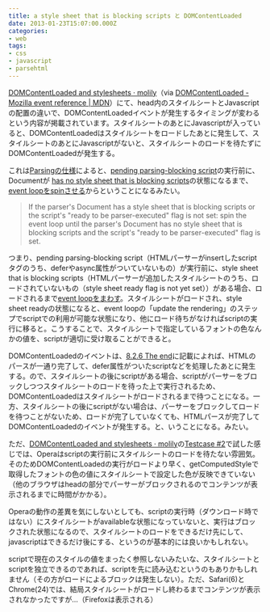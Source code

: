 ```yaml
---
title: a style sheet that is blocking scripts と DOMContentLoaded
date: 2013-01-23T15:07:00.000Z
categories:
- web
tags:
- css
- javascript
- parsehtml
---
```

[DOMContentLoaded and stylesheets · molily](http://molily.de/weblog/domcontentloaded)（via [DOMContentLoaded - Mozilla event reference | MDN](https://developer.mozilla.org/en-US/docs/Mozilla_event_reference/DOMContentLoaded_&#x25;28event&#x25;29)）にて、head内のスタイルシートとJavascriptの配置の違いで、DOMContentLoadedイベントが発生するタイミングが変わるという内容が掲載されています。スタイルシートのあとにJavascriptが入っていると、DOMContentLoadedはスタイルシートをロードしたあとに発生して、スタイルシートのあとにJavascriptがないと、スタイルシートのロードを待たずにDOMContentLoadedが発生する。

<!-- more -->

これは[Parsingの仕様](http://www.w3.org/TR/html5/syntax.html#parsing-main-incdata)によると、[pending parsing-blocking script](http://www.w3.org/TR/html5/scripting-1.html#pending-parsing-blocking-script)の実行前に、Documentが [has no style sheet that is blocking scripts](http://www.w3.org/TR/html5/document-metadata.html#has-no-style-sheet-that-is-blocking-scripts)の状態になるまで、[event loopをspinさせる](http://www.w3.org/TR/html5/webappapis.html#spin-the-event-loop)からということになるみたい。

> If the parser's Document has a style sheet that is blocking scripts or the script's "ready to be parser-executed" flag is not set: spin the event loop until the parser's Document has no style sheet that is blocking scripts and the script's "ready to be parser-executed" flag is set.

つまり、pending parsing-blocking script（HTMLパーサーがinsertしたscriptタグのうち、deferやasync属性がついていないもの）が実行前に、style sheet that is blocking scripts（HTMLパーサーが追加したスタイルシートのうち、ロードされていないもの（style sheet ready flag is not yet set））がある場合、ロードされるまで[event loopをまわす](http://www.w3.org/TR/html5/webappapis.html#processing-model-3)。スタイルシートがロードされ、style sheet readyの状態になると、event loopの「update the rendering」のステップでscriptでの利用が可能な状態になり、他にロード待ちがなければscriptの実行に移ると。こうすることで、スタイルシートで指定しているフォントの色なんかの値を、scriptが適切に受け取ることができると。

DOMContentLoadedのイベントは、[8.2.6 The end](http://www.w3.org/TR/html5/syntax.html#the-end)に記載によれば、HTMLのパースが一通り完了して、defer属性がついたscriptなどを処理したあとに発生する。ので、スタイルシートの後にscriptがある場合、scriptがパーサーをブロックしつつスタイルシートのロードを待った上で実行されるため、DOMContentLoadedはスタイルシートがロードされるまで待つことになる。一方、スタイルシートの後にscriptがない場合は、パーサーをブロックしてロードを待つことがないため、ロードが完了していなくても、HTMLパースが完了してDOMContentLoadedのイベントが発生する。と、いうことになる。みたい。

ただ、[DOMContentLoaded and stylesheets · molily](http://molily.de/weblog/domcontentloaded)の[Testcase #2](http://molily.de/assets/domcontentloaded/t2-link-external-script.html)で試した感じでは、Operaはscriptの実行前にスタイルシートのロードを待たない雰囲気。そのためDOMContentLoadedの実行がロードより早く、getComputedStyleで取得したフォントの色の値にスタイルシートで設定した色が反映できていない（他のブラウザはheadの部分でパーサーがブロックされるのでコンテンツが表示されるまでに時間がかかる）。

Operaの動作の差異を気にしないとしても、scriptの実行時（ダウンロード時ではない）にスタイルシートがavailableな状態になっていないと、実行はブロックされた状態になるので、スタイルシートのロードをできるだけ先にして、javascriptはできるだけ後にする、というのが基本的には良いかもしれない。

scriptで現在のスタイルの値をまったく参照しないみたいな、スタイルシートとscriptを独立できるのであれば、scriptを先に読み込むというのもありかもしれません（その方がロードによるブロックは発生しない）。ただ、Safari(6)とChrome(24)では、結局スタイルシートがロードし終わるまでコンテンツが表示されなかったですが...（Firefoxは表示される）

